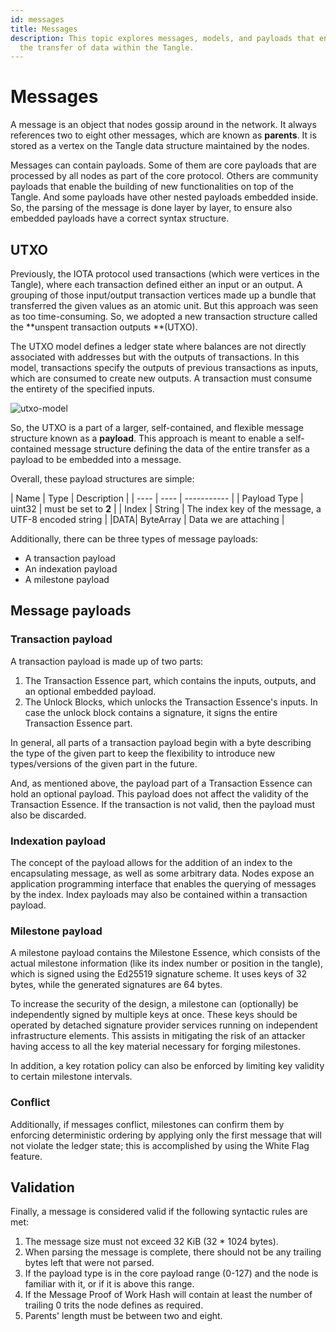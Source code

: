 ```yaml
---
id: messages
title: Messages
description: This topic explores messages, models, and payloads that encompass
  the transfer of data within the Tangle.
---
```


# Messages

A message is an object that nodes gossip around in the network. It always references two to eight other messages, which are known as **parents**. It is stored as a vertex on the Tangle data structure maintained by the nodes.

Messages can contain payloads. Some of them are core payloads that are processed by all nodes as part of the core protocol. Others are community payloads that enable the building of new functionalities on top of the Tangle. And some payloads have other nested payloads embedded inside. So, the parsing of the message is done layer by layer, to ensure also embedded payloads have a correct syntax structure.

## UTXO

Previously, the IOTA protocol used transactions (which were vertices in the Tangle), where each transaction defined either an input or an output. A grouping of those input/output transaction vertices made up a bundle that transferred the given values as an atomic unit. But this approach was seen as too time-consuming. So, we adopted a new transaction structure called the **unspent transaction outputs **(UTXO).

The UTXO model defines a ledger state where balances are not directly associated with addresses but with the outputs of transactions. In this model, transactions specify the outputs of previous transactions as inputs, which are consumed to create new outputs. A transaction must consume the entirety of the specified inputs.

![utxo-model](https://user-images.githubusercontent.com/77154511/127794259-10071fbe-4f04-4ab2-81eb-a0589f025a00.png)

So, the UTXO is a part of a larger, self-contained, and flexible message structure known as a **payload**. This approach is meant to enable a self-contained message structure defining the data of the entire transfer as a payload to be embedded into a message.

Overall, these payload structures are simple:

| Name | Type | Description | | ---- | ---- | ----------- | | Payload Type | uint32 | must be set to **2** | | Index | String | The index key of the message, a UTF-8 encoded string | |DATA| ByteArray | Data we are attaching |

Additionally, there can be three types of message payloads:

- A transaction payload
- An indexation payload
- A milestone payload

## Message payloads

### Transaction payload

A transaction payload is made up of two parts:

1. The Transaction Essence part, which contains the inputs, outputs, and an optional embedded payload.
2. The Unlock Blocks, which unlocks the Transaction Essence's inputs. In case the unlock block contains a signature, it signs the entire Transaction Essence part.

In general, all parts of a transaction payload begin with a byte describing the type of the given part to keep the flexibility to introduce new types/versions of the given part in the future.

And, as mentioned above, the payload part of a Transaction Essence can hold an optional payload. This payload does not affect the validity of the Transaction Essence. If the transaction is not valid, then the payload must also be discarded.

### Indexation payload

The concept of the payload allows for the addition of an index to the encapsulating message, as well as some arbitrary data. Nodes expose an application programming interface that enables the querying of messages by the index. Index payloads may also be contained within a transaction payload.

### Milestone payload

A milestone payload contains the Milestone Essence, which consists of the actual milestone information (like its index number or position in the tangle), which is signed using the Ed25519 signature scheme. It uses keys of 32 bytes, while the generated signatures are 64 bytes.

To increase the security of the design, a milestone can (optionally) be independently signed by multiple keys at once. These keys should be operated by detached signature provider services running on independent infrastructure elements. This assists in mitigating the risk of an attacker having access to all the key material necessary for forging milestones.

In addition, a key rotation policy can also be enforced by limiting key validity to certain milestone intervals.

### Conflict

Additionally, if messages conflict, milestones can confirm them by enforcing deterministic ordering by applying only the first message that will not violate the ledger state; this is accomplished by using the White Flag feature.

## Validation

Finally, a message is considered valid if the following syntactic rules are met:

1. The message size must not exceed 32 KiB (32 \* 1024 bytes).
2. When parsing the message is complete, there should not be any trailing bytes left that were not parsed.
3. If the payload type is in the core payload range (0-127) and the node is familiar with it, or if it is above this range.
4. If the Message Proof of Work Hash will contain at least the number of trailing 0 trits the node defines as required.
5. Parents' length must be between two and eight.
